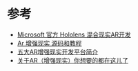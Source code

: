 # 参考
* [Microsoft 官方 Hololens 混合现实AR开发](https://www.microsoft.com/zh-cn/hololens/developers)
* [Ar 增强现实 源码和教程](https://www.jianshu.com/p/8b346ad1b6a3)
* [五大AR增强现实开发平台简介 ](https://www.haidongsw.com/gundong/26717.html)
* [关于AR（增强现实）你想要的都在这儿了](https://www.jianshu.com/p/da327acc88b1)

